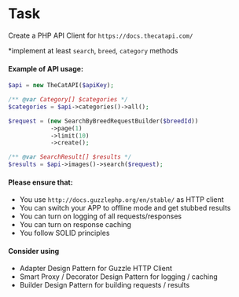 # Task

Create a PHP API Client for ``https://docs.thecatapi.com/``

*implement at least ``search``, ``breed``, ``category`` methods

#### Example of API usage:
```php
$api = new TheCatAPI($apiKey);

/** @var Category[] $categories */
$categories = $api->categories()->all();

$request = (new SearchByBreedRequestBuilder($breedId))
            ->page(1)
            ->limit(10)
            ->create();

/** @var SearchResult[] $results */
$results = $api->images()->search($request);
```

#### Please ensure that:
 - You use ``http://docs.guzzlephp.org/en/stable/`` as HTTP client
 - You can switch your APP to offline mode and get stubbed results
 - You can turn on logging of all requests/responses
 - You can turn on response caching
 - You follow SOLID principles

#### Consider using
 - Adapter Design Pattern for Guzzle HTTP Client
 - Smart Proxy / Decorator Design Pattern for logging / caching
 - Builder Design Pattern for building requests / results
